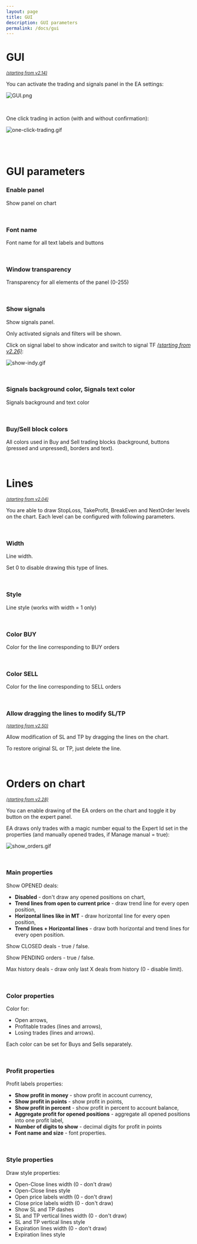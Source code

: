 ```yaml
---
layout: page
title: GUI
description: GUI parameters
permalink: /docs/gui
---
```


# GUI

<sup>[*(starting from v2.14)*](/docs/versions-history#20200722-214)</sup>

You can activate the trading and signals panel in the EA settings:

![GUI.png](..%2Fassets%2Fimg%2Fdocs%2FGUI.png)

<br />

One click trading in action (with and without confirmation):

![one-click-trading.gif](..%2Fassets%2Fimg%2Fdocs%2Fone-click-trading.gif)

<br />
<br />

# GUI parameters

### Enable panel

Show panel on chart

<br />

### Font name

Font name for all text labels and buttons

<br />

### Window transparency

Transparency for all elements of the panel (0-255)

<br />

### Show signals

Show signals panel.

Only activated signals and filters will be shown.

Click on signal label to show indicator and switch to signal TF [*(starting from v2.26)*](/docs/versions-history#20210202-226):

![show-indy.gif](..%2Fassets%2Fimg%2Fdocs%2Fshow-indy.gif)

<br />

### Signals background color, Signals text color

Signals background and text color

<br />

### Buy/Sell block colors

All colors used in Buy and Sell trading blocks (background, buttons (pressed and unpressed), borders and text).


<br />

# Lines

<sup>[*(starting from v2.04)*](/docs/versions-history#20200416-204)</sup>

You are able to draw StopLoss, TakeProfit, BreakEven and NextOrder levels on the chart. Each level can be configured with following parameters.

<br />

### Width

Line width.

Set 0 to disable drawing this type of lines.

<br />

### Style

Line style (works with width = 1 only)

<br />

### Color BUY

Color for the line corresponding to BUY orders

<br />

### Color SELL

Color for the line corresponding to SELL orders

<br />

### Allow dragging the lines to modify SL/TP

<sup>[*(starting from v2.50)*](/docs/versions-history#20221014-20230107-250)</sup>

Allow modification of SL and TP by dragging the lines on the chart.

To restore original SL or TP, just delete the line.

<br />

# Orders on chart

<sup>[*(starting from v2.28)*](/docs/versions-history#20210303-228)</sup>

You can enable drawing of the EA orders on the chart and toggle it by button on the expert panel.

EA draws only trades with a magic number equal to the Expert Id set in the properties (and manually opened trades, if Manage manual = true):

![show_orders.gif](..%2Fassets%2Fimg%2Fdocs%2Fshow_orders.gif)

<br />

### Main properties

Show OPENED deals:
* **Disabled** - don't draw any opened positions on chart,
* **Trend lines from open to current price** - draw trend line for every open position,
* **Horizontal lines like in MT** - draw horizontal line for every open position,
* **Trend lines + Horizontal lines** - draw both horizontal and trend lines for every open position.

Show CLOSED deals - true / false.

Show PENDING orders - true / false.

Max history deals - draw only last X deals from history (0 - disable limit).

<br />

### Color properties

Color for:
* Open arrows,
* Profitable trades (lines and arrows),
* Losing trades (lines and arrows).

Each color can be set for Buys and Sells separately.

<br />

### Profit properties

Profit labels properties:
* **Show profit in money** - show profit in account currency,
* **Show profit in points** - show profit in points,
* **Show profit in percent** - show profit in percent to account balance,
* **Aggregate profit for opened positions** - aggregate all opened positions into one profit label,
* **Number of digits to show** - decimal digits for profit in points
* **Font name and size** - font properties.

<br />

### Style properties

Draw style properties:
* Open-Close lines width (0 - don't draw)
* Open-Close lines style
* Open price labels width (0 - don't draw)
* Close price labels width (0 - don't draw)
* Show SL and TP dashes
* SL and TP vertical lines width (0 - don't draw)
* SL and TP vertical lines style
* Expiration lines width (0 - don't draw)
* Expiration lines style

